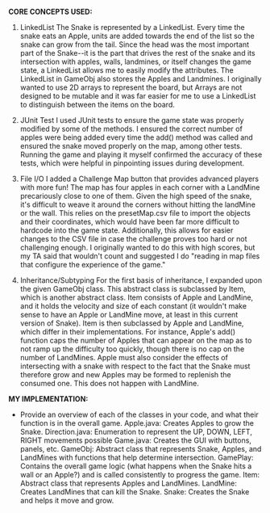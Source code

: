 **CORE CONCEPTS USED:**

  1. LinkedList
  The Snake is represented by a LinkedList. Every time the snake eats an Apple,
  units are added towards the end of the list so the snake can grow from the
  tail. Since the head was the most important part of the Snake--it is the part
  that drives the rest of the snake and its intersection with apples, walls,
  landmines, or itself changes the game state, a LinkedList allows me to easily
  modify the attributes. The LinkedList in GameObj also stores the Apples and
  Landmines. I originally wanted to use 2D arrays to represent the board, but
  Arrays are not designed to be mutable and it was far easier for me to use a
  LinkedList to distinguish between the items on the board.

  2. JUnit Test
  I used JUnit tests to ensure the game state was properly modified by some of
  the methods. I ensured the correct number of apples were being added every
  time the add() method was called and ensured the snake moved properly on the
  map, among other tests. Running the game and playing it myself confirmed the
  accuracy of these tests, which were helpful in pinpointing issues during
  development.

  3. File I/O
  I added a Challenge Map button that provides advanced players with more fun!
  The map has four apples in each corner with a LandMine precariously close to
  one of them. Given the high speed of the snake, it's difficult to weave it
  around the corners without hitting the landMine or the wall. This relies on
  the presetMap.csv file to import the objects and their coordinates, which
  would have been far more difficult to hardcode into the game state.
  Additionally, this allows for easier changes to the CSV file in case the
  challenge proves too hard or not challenging enough. I originally wanted to do
  this with high scores, but my TA said that wouldn't count and suggested I do
  "reading in map files that configure the experience of the game."

  4. Inheritance/Subtyping
  For the first basis of inheritance, I expanded upon the given GameObj class.
  This abstract class is subclassed by Item, which is another abstract class.
  Item consists of Apple and LandMine, and it holds the velocity and size of
  each constant (it wouldn't make sense to have an Apple or LandMine move, at
  least in this current version of Snake). Item is then subclassed by Apple and
  LandMine, which differ in their implementations. For instance, Apple's add()
  function caps the number of Apples that can appear on the map as to not ramp
  up the difficulty too quickly, though there is no cap on the number of
  LandMines. Apple must also consider the effects of intersecting with a snake
  with respect to the fact that the Snake must therefore grow and new Apples may
  be formed to replenish the consumed one. This does not happen with LandMine.

**MY IMPLEMENTATION:**

- Provide an overview of each of the classes in your code, and what their
  function is in the overall game.
  Apple.java: Creates Apples to grow the Snake.
  Direction.java: Enumeration to represent the UP, DOWN, LEFT, RIGHT movements
  possible
  Game.java: Creates the GUI with buttons, panels, etc.
  GameObj: Abstract class that represents Snake, Apples, and LandMines with
  functions that help determine intersection.
  GamePlay: Contains the overall game logic (what happens when the Snake hits a
  wall or an Apple?) and is called consistently to progress the game.
  Item: Abstract class that represents Apples and LandMines.
  LandMine: Creates LandMines that can kill the Snake.
  Snake: Creates the Snake and helps it move and grow.
